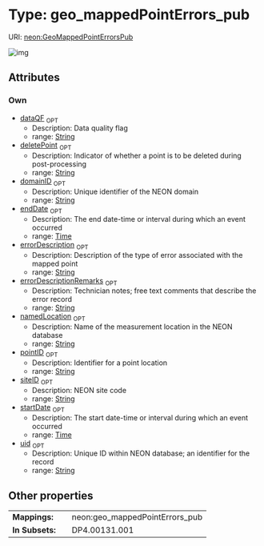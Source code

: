 
# Type: geo_mappedPointErrors_pub




URI: [neon:GeoMappedPointErrorsPub](https://data.neonscience.org/GeoMappedPointErrorsPub)


![img](http://yuml.me/diagram/nofunky;dir:TB/class/[GeoMappedPointErrorsPub&#124;uid:string%20%3F;domainID:string%20%3F;siteID:string%20%3F;startDate:time%20%3F;endDate:time%20%3F;pointID:string%20%3F;dataQF:string%20%3F;namedLocation:string%20%3F;deletePoint:string%20%3F;errorDescription:string%20%3F;errorDescriptionRemarks:string%20%3F])

## Attributes


### Own

 * [dataQF](dataQF.md)  <sub>OPT</sub>
    * Description: Data quality flag
    * range: [String](types/String.md)
 * [deletePoint](deletePoint.md)  <sub>OPT</sub>
    * Description: Indicator of whether a point is to be deleted during post-processing
    * range: [String](types/String.md)
 * [domainID](domainID.md)  <sub>OPT</sub>
    * Description: Unique identifier of the NEON domain
    * range: [String](types/String.md)
 * [endDate](endDate.md)  <sub>OPT</sub>
    * Description: The end date-time or interval during which an event occurred
    * range: [Time](types/Time.md)
 * [errorDescription](errorDescription.md)  <sub>OPT</sub>
    * Description: Description of the type of error associated with the mapped point
    * range: [String](types/String.md)
 * [errorDescriptionRemarks](errorDescriptionRemarks.md)  <sub>OPT</sub>
    * Description: Technician notes; free text comments that describe the error record
    * range: [String](types/String.md)
 * [namedLocation](namedLocation.md)  <sub>OPT</sub>
    * Description: Name of the measurement location in the NEON database
    * range: [String](types/String.md)
 * [pointID](pointID.md)  <sub>OPT</sub>
    * Description: Identifier for a point location
    * range: [String](types/String.md)
 * [siteID](siteID.md)  <sub>OPT</sub>
    * Description: NEON site code
    * range: [String](types/String.md)
 * [startDate](startDate.md)  <sub>OPT</sub>
    * Description: The start date-time or interval during which an event occurred
    * range: [Time](types/Time.md)
 * [uid](uid.md)  <sub>OPT</sub>
    * Description: Unique ID within NEON database; an identifier for the record
    * range: [String](types/String.md)

## Other properties

|  |  |  |
| --- | --- | --- |
| **Mappings:** | | neon:geo_mappedPointErrors_pub |
| **In Subsets:** | | DP4.00131.001 |

